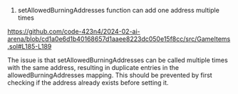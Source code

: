 1. setAllowedBurningAddresses function can add one address multiple times

https://github.com/code-423n4/2024-02-ai-arena/blob/cd1a0e6d1b40168657d1aaee8223dc050e15f8cc/src/GameItems.sol#L185-L189

The issue is that setAllowedBurningAddresses can be called multiple times with the same address, resulting in duplicate entries in the allowedBurningAddresses mapping. This should be prevented by first checking if the address already exists before setting it.